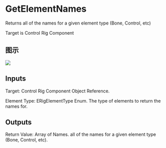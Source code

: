 # GetElementNames

Returns all of the names for a given element type (Bone, Control, etc)

Target is Control Rig Component

## 图示

![]($-20221218-18313561.png)

## Inputs

Target: Control Rig Component Object Reference.

Element Type: ERigElementType Enum. The type of elements to return the names for.  

## Outputs

Return Value: Array of Names. all of the names for a given element type (Bone, Control, etc).

